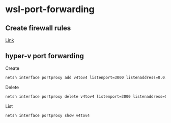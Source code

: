 # wsl-port-forwarding

## Create firewall rules

[Link](https://www.nextofwindows.com/allow-server-running-inside-wsl-to-be-accessible-outside-windows-10-host)

## hyper-v port forwarding

Create

```sh
netsh interface portproxy add v4tov4 listenport=3000 listenaddress=0.0.0.0 connectport=3000 connectaddress=172.30.208.115
```

Delete 

```sh
netsh interface portproxy delete v4tov4 listenport=3000 listenaddress=0.0.0.0
```

List

```sh
netsh interface portproxy show v4tov4
```
